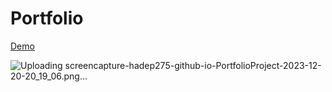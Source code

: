 # Portfolio 

[Demo](https://hadep275.github.io/PortfolioProject/)

![Uploading screencapture-hadep275-github-io-PortfolioProject-2023-12-20-20_19_06.png…]()
